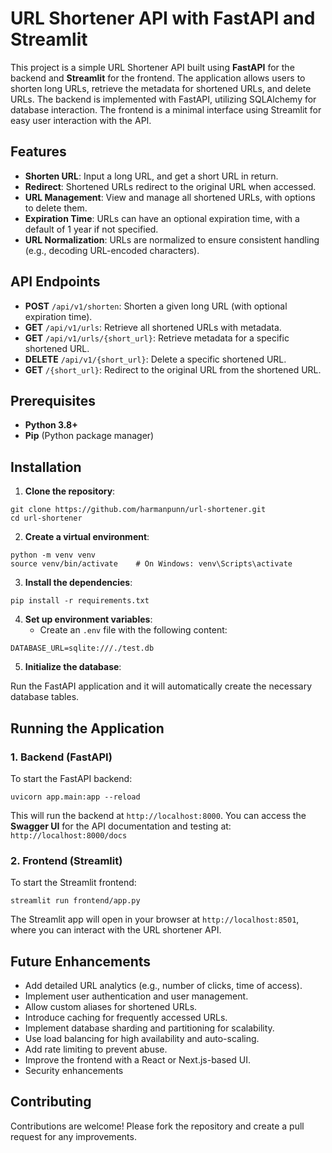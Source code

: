 # URL Shortener API with FastAPI and Streamlit

This project is a simple URL Shortener API built using **FastAPI** for the backend and **Streamlit** for the frontend. The application allows users to shorten long URLs, retrieve the metadata for shortened URLs, and delete URLs. The backend is implemented with FastAPI, utilizing SQLAlchemy for database interaction. The frontend is a minimal interface using Streamlit for easy user interaction with the API.

## Features

- **Shorten URL**: Input a long URL, and get a short URL in return.
- **Redirect**: Shortened URLs redirect to the original URL when accessed.
- **URL Management**: View and manage all shortened URLs, with options to delete them.
- **Expiration Time**: URLs can have an optional expiration time, with a default of 1 year if not specified.
- **URL Normalization**: URLs are normalized to ensure consistent handling (e.g., decoding URL-encoded characters).
  
## API Endpoints

- **POST** `/api/v1/shorten`: Shorten a given long URL (with optional expiration time).
- **GET** `/api/v1/urls`: Retrieve all shortened URLs with metadata.
- **GET** `/api/v1/urls/{short_url}`: Retrieve metadata for a specific shortened URL.
- **DELETE** `/api/v1/{short_url}`: Delete a specific shortened URL.
- **GET** `/{short_url}`: Redirect to the original URL from the shortened URL.

## Prerequisites

- **Python 3.8+**
- **Pip** (Python package manager)

## Installation

1. **Clone the repository**:

```
git clone https://github.com/harmanpunn/url-shortener.git
cd url-shortener
```

2. **Create a virtual environment**:

```
python -m venv venv
source venv/bin/activate    # On Windows: venv\Scripts\activate
```

3. **Install the dependencies**:

```
pip install -r requirements.txt
```

4. **Set up environment variables**:
   - Create an `.env` file with the following content:

```
DATABASE_URL=sqlite:///./test.db  
```

5. **Initialize the database**:

Run the FastAPI application and it will automatically create the necessary database tables.

## Running the Application

### 1. **Backend (FastAPI)**

To start the FastAPI backend:

```
uvicorn app.main:app --reload
```

This will run the backend at `http://localhost:8000`. You can access the **Swagger UI** for the API documentation and testing at: `http://localhost:8000/docs`


### 2. **Frontend (Streamlit)**

To start the Streamlit frontend:

```
streamlit run frontend/app.py
```

The Streamlit app will open in your browser at `http://localhost:8501`, where you can interact with the URL shortener API.


## Future Enhancements

- Add detailed URL analytics (e.g., number of clicks, time of access).
- Implement user authentication and user management.
- Allow custom aliases for shortened URLs.
- Introduce caching for frequently accessed URLs.
- Implement database sharding and partitioning for scalability.
- Use load balancing for high availability and auto-scaling.
- Add rate limiting to prevent abuse.
- Improve the frontend with a React or Next.js-based UI.
- Security enhancements
  
## Contributing

Contributions are welcome! Please fork the repository and create a pull request for any improvements.


